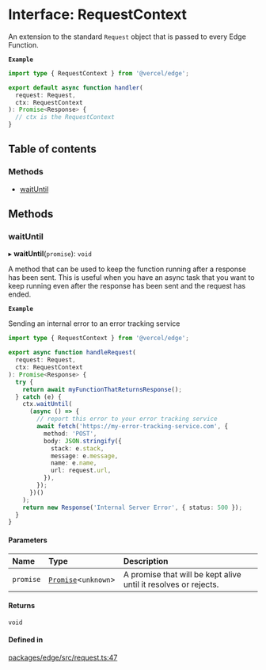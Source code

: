 # Interface: RequestContext

An extension to the standard `Request` object that is passed to every Edge Function.

**`Example`**

```ts
import type { RequestContext } from '@vercel/edge';

export default async function handler(
  request: Request,
  ctx: RequestContext
): Promise<Response> {
  // ctx is the RequestContext
}
```

## Table of contents

### Methods

- [waitUntil](RequestContext.md#waituntil)

## Methods

### waitUntil

▸ **waitUntil**(`promise`): `void`

A method that can be used to keep the function running after a response has been sent.
This is useful when you have an async task that you want to keep running even after the
response has been sent and the request has ended.

**`Example`**

<caption>Sending an internal error to an error tracking service</caption>

```ts
import type { RequestContext } from '@vercel/edge';

export async function handleRequest(
  request: Request,
  ctx: RequestContext
): Promise<Response> {
  try {
    return await myFunctionThatReturnsResponse();
  } catch (e) {
    ctx.waitUntil(
      (async () => {
        // report this error to your error tracking service
        await fetch('https://my-error-tracking-service.com', {
          method: 'POST',
          body: JSON.stringify({
            stack: e.stack,
            message: e.message,
            name: e.name,
            url: request.url,
          }),
        });
      })()
    );
    return new Response('Internal Server Error', { status: 500 });
  }
}
```

#### Parameters

| Name      | Type                                                                                                              | Description                                                     |
| :-------- | :---------------------------------------------------------------------------------------------------------------- | :-------------------------------------------------------------- |
| `promise` | [`Promise`](https://developer.mozilla.org/en-US/docs/Web/JavaScript/Reference/Global_Objects/Promise)<`unknown`\> | A promise that will be kept alive until it resolves or rejects. |

#### Returns

`void`

#### Defined in

[packages/edge/src/request.ts:47](https://github.com/khulnasoft/devkit/blob/main/packages/edge/src/request.ts#L47)
